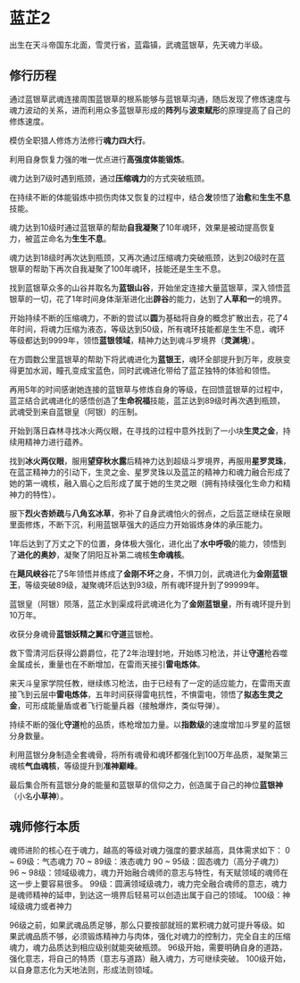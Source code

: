 # 蓝芷2

出生在天斗帝国东北面，雪灵行省，蓝霜镇，武魂蓝银草，先天魂力半级。

## 修行历程

通过蓝银草武魂连接周围蓝银草的根系能够与蓝银草沟通，随后发现了修炼速度与魂力波动的关系，进而利用众多蓝银草形成的**阵列**与**波束赋形**的原理提高了自己的修炼速度。

模仿全职猎人修炼方法修行**魂力四大行**。

利用自身恢复力强的唯一优点进行**高强度体能锻炼**。

魂力达到7级时遇到瓶颈，通过**压缩魂力**的方式突破瓶颈。

在持续不断的体能锻炼中损伤肉体又恢复的过程中，结合**发**领悟了**治愈**和**生生不息**技能。

魂力达到10级时通过蓝银草的帮助**自我凝聚**了10年魂环，效果是被动提高恢复力，被蓝芷命名为**生生不息**。

魂力达到18级时再次达到瓶颈，又再次通过压缩魂力突破瓶颈，达到20级时在蓝银草的帮助下再次自我凝聚了100年魂环，技能还是生生不息。

找到蓝银草众多的山谷并取名为**蓝银山谷**，开始坐定连接大量蓝银草，深入领悟蓝银草的一切，花了1年时间身体渐渐进化出**辟谷**的能力，达到了**人草和一**的境界。

开始持续不断的压缩魂力，不断的尝试以**圆**为基础将自身的概念扩散出去，花了4年时间，将魂力压缩为液态，等级达到50级，所有魂环技能都是生生不息，魂环等级都达到9999年，领悟**蓝银领域**，精神力达到魂斗罗境界（**灵渊境**）。

在方圆数公里蓝银草的帮助下将武魂进化为**蓝银王**，魂环全部提升到万年，皮肤变得更加水润，瞳孔变成宝蓝色，同时武魂进化带给了蓝芷独特的体验和领悟。

再用5年的时间感谢她连接的蓝银草与修炼自身的等级，在回馈蓝银草的过程中，蓝芷结合武魂进化的感悟创造了**生命祝福**技能，蓝芷达到89级时再次遇到瓶颈，武魂受到来自蓝银皇（阿银）的压制。

开始到落日森林寻找冰火两仪眼，在寻找的过程中意外找到了一小块**生灵之金**，持续用精神力进行蕴养。

找到**冰火两仪眼**，服用**望穿秋水露**后精神力达到超级斗罗境界，再服用**星罗灵珠**，在蓝芷精神力的引动下，生灵之金、星罗灵珠以及蓝芷的精神力和魂力融合形成了她的第一魂核，融入眉心之后形成了属于她的生灵之眼（拥有持续强化生命力和精神力的特性）。

服下**烈火杏娇疏**与**八角玄冰草**，弥补了自身武魂怕火的弱点，之后蓝芷继续在泉眼里面修炼，不断下沉，利用蓝银草强大的适应力开始锻炼身体的承压能力。

1年后达到了万丈之下的位置，身体极大强化，进化出了**水中呼吸**的能力，领悟到了**进化的奥妙**，凝聚了阴阳互补第二魂核**生命魂核**。

在**飓风峡谷**花了5年领悟并练成了**金刚不坏**之身，不惧刀剑，武魂进化为**金刚蓝银王**，等级突破89级，凝聚魂环后达到93级，所有魂环提升到了99999年。

蓝银皇（阿银）陨落，蓝芷水到渠成将武魂进化为了**金刚蓝银皇**，所有魂环提升到10万年。

收获分身魂骨**蓝银妖精之翼**和**守道**蓝银枪。

救下雪清河后获得公爵爵位，花了2年治理封地，开始练习枪法，并让**守道**枪吞噬金属成长，重量也在不断增加，在雷雨天接引**雷电炼体**。

来天斗皇家学院任教，继续练习枪法，由于已经有了一定的适应能力，在雷雨天直接飞到云层中**雷电炼体**，五年时间获得雷电抗性，不惧雷电，领悟了**拟态生灵之金**，可形成能量盾或者飞行能量兵器（接触爆炸，类似导弹）。

持续不断的强化**守道**枪的品质，练枪增加力量。以**指数级**的速度增加斗罗星的蓝银分身数量。

利用蓝银分身制造全套魂骨，将所有魂骨和魂环都强化到100万年品质，凝聚第三魂核**气血魂核**，等级提升到**准神巅峰**。

最后集合所有蓝银分身的能量和蓝银草的信仰之力，创造属于自己的神位**蓝银神**（小名**小草神**）。

## 魂师修行本质

魂师进阶的核心在于魂力，越高的等级对魂力强度的要求越高，具体需求如下：
0 ~ 69级：气态魂力
70 ~ 89级：液态魂力
90 ~ 95级：固态魂力（高分子魂力）
96 ~ 98级：领域级魂力，魂力开始融合魂师的意志与特性，有天赋领域的魂师在这一步上要容易很多。
99级：圆满领域级魂力，魂力完全融合魂师的意志，魂力是魂师精神的延申，到达这一境界后轻易可以创造出属于自己的领域。
100级：神域级魂力或者神力

96级之前，如果武魂品质足够，那么只要按部就班的累积魂力就可提升等级。如果武魂品质不够，必须锻炼精神力与肉体，强化对魂力的控制力，完全自主的压缩魂力，魂力品质达到相应级别就能突破瓶颈。
96级开始，需要明确自身的道路，强化意志，将自己的特质（意志与道路）融入魂力，方可继续突破。
100级开始，以自身意志化为天地法则，形成法则领域。
